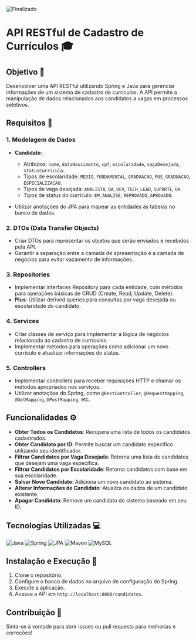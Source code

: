 ![Finalizado](https://img.shields.io/badge/Status-Finalizado-brightgreen)
# API RESTful de Cadastro de Currículos 🎓

## Objetivo 🎯
Desenvolver uma API RESTful utilizando Spring e Java para gerenciar informações de um sistema de cadastro de currículos. A API permite a manipulação de dados relacionados aos candidatos a vagas em processos seletivos.

## Requisitos 📝

### 1. Modelagem de Dados
- **Candidato**: 
  - Atributos: `nome`, `dataNascimento`, `cpf`, `escolaridade`, `vagaDesejada`, `statusCurriculo`.
  - Tipos de escolaridade: `MEDIO`, `FUNDAMENTAL`, `GRADUACAO`, `POS_GRADUACAO`, `ESPECIALIZACAO`.
  - Tipos de vaga desejada: `ANALISTA`, `QA`, `DEV`, `TECH_LEAD`, `SUPORTE`, `UX`.
  - Tipos de status do currículo: `EM_ANALISE`, `REPROVADO`, `APROVADO`.

- Utilizar anotações do JPA para mapear as entidades às tabelas no banco de dados.

### 2. DTOs (Data Transfer Objects)
- Criar DTOs para representar os objetos que serão enviados e recebidos pela API.
- Garantir a separação entre a camada de apresentação e a camada de negócios para evitar vazamento de informações.

### 3. Repositories
- Implementar interfaces Repository para cada entidade, com métodos para operações básicas de CRUD (Create, Read, Update, Delete).
- **Plus**: Utilizar derived queries para consultas por vaga desejada ou escolaridade do candidato.

### 4. Services
- Criar classes de serviço para implementar a lógica de negócios relacionada ao cadastro de currículos.
- Implementar métodos para operações como adicionar um novo currículo e atualizar informações do status.

### 5. Controllers
- Implementar controllers para receber requisições HTTP e chamar os métodos apropriados nos serviços.
- Utilizar anotações do Spring, como `@RestController`, `@RequestMapping`, `@GetMapping`, `@PostMapping`, etc.

## Funcionalidades ⚙️
- **Obter Todos os Candidatos**: Recupera uma lista de todos os candidatos cadastrados.
- **Obter Candidato por ID**: Permite buscar um candidato específico utilizando seu identificador.
- **Filtrar Candidatos por Vaga Desejada**: Retorna uma lista de candidatos que desejam uma vaga específica.
- **Filtrar Candidatos por Escolaridade**: Retorna candidatos com base em sua escolaridade.
- **Salvar Novo Candidato**: Adiciona um novo candidato ao sistema.
- **Alterar Informações de Candidato**: Atualiza os dados de um candidato existente.
- **Apagar Candidato**: Remove um candidato do sistema baseado em seu ID.

## Tecnologias Utilizadas 💻
![Java](https://img.shields.io/badge/Java-007396?style=for-the-badge&logo=java&logoColor=white) 
![Spring](https://img.shields.io/badge/Spring-6DB33F?style=for-the-badge&logo=spring&logoColor=white) 
![JPA](https://img.shields.io/badge/JPA-007396?style=for-the-badge&logo=java&logoColor=white) 
![Maven](https://img.shields.io/badge/Maven-C71A36?style=for-the-badge&logo=apache-maven&logoColor=white) 
![MySQL](https://img.shields.io/badge/MySQL-4479A1?style=for-the-badge&logo=mysql&logoColor=white) 

## Instalação e Execução 🚀
1. Clone o repositório.
2. Configure o banco de dados no arquivo de configuração do Spring.
3. Execute a aplicação.
4. Acesse a API em `http://localhost:8080/candidatos`.

## Contribuição 🤝
Sinta-se à vontade para abrir issues ou pull requests para melhorias e correções!
